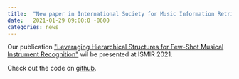 ```yaml
---
title:  "New paper in International Society for Music Information Retrieval (ISMIR) Conference 2021"
date:   2021-01-29 09:00:0 -0600
categories: news
---
```

Our publication ["Leveraging Hierarchical Structures for Few-Shot Musical Instrument Recognition"](https://arxiv.org/abs/2107.07029) wil be presented at ISMIR 2021.

Check out the code on [github](https://github.com/hugofloresgarcia/music-trees).